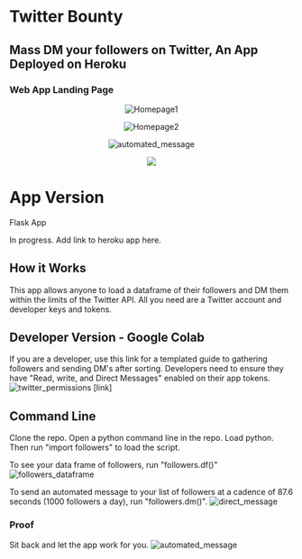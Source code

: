 # Twitter Bounty
## Mass DM your followers on Twitter, An App Deployed on Heroku

### Web App Landing Page
<div style="text-align:center">
 
  ![Homepage1](https://github.com/npgeorge/twitter-bounty/blob/master/homepage1.png)

  ![Homepage2](https://github.com/npgeorge/twitter-bounty/blob/master/homepage2.png)
  
  ![automated_message](https://github.com/npgeorge/twitter-bounty/blob/master/automated_message.png)

<img src="..." /></div>

# App Version

Flask App

In progress. Add link to heroku app here. 

## How it Works

This app allows anyone to load a dataframe of their followers and DM them within the limits of the Twitter API. All you need are a Twitter account and developer keys and tokens.

## Developer Version - Google Colab

If you are a developer, use this link for a templated guide to gathering followers and sending DM's after sorting. Developers need to ensure they have "Read, write, and Direct Messages" enabled on their app tokens.
![twitter_permissions](https://github.com/npgeorge/twitter-bounty/blob/master/twitter_permissions.png)
[link]

## Command Line

Clone the repo. Open a python command line in the repo. Load python. Then run "import followers" to load the script.

To see your data frame of followers, run "followers.df()"
![followers_dataframe](https://github.com/npgeorge/twitter-bounty/blob/master/get_df_of_followers.png)

To send an automated message to your list of followers at a cadence of 87.6 seconds (1000 followers a day), run "followers.dm()".
![direct_message](https://github.com/npgeorge/twitter-bounty/blob/master/send_a_dm.png)

### Proof
Sit back and let the app work for you.
![automated_message](https://github.com/npgeorge/twitter-bounty/blob/master/automated_message.png)


